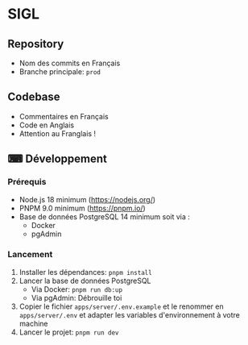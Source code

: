 # SIGL

## Repository
- Nom des commits en Français
- Branche principale: `prod`

## Codebase
- Commentaires en Français
- Code en Anglais
- Attention au Franglais !

## ⌨ Développement

### Prérequis
- Node.js 18 minimum (https://nodejs.org/)
- PNPM 9.0 minimum (https://pnpm.io/)
- Base de données PostgreSQL 14 minimum soit via :
  - Docker
  - pgAdmin

### Lancement
1. Installer les dépendances: `pnpm install`
1. Lancer la base de données PostgreSQL
   - Via Docker: `pnpm run db:up`
   - Via pgAdmin: Débrouille toi
2. Copier le fichier `apps/server/.env.example` et le renommer en `apps/server/.env` et adapter les variables d'environnement à votre machine
3. Lancer le projet: `pnpm run dev`

